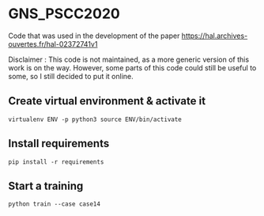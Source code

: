 # GNS_PSCC2020

Code that was used in the development of the paper https://hal.archives-ouvertes.fr/hal-02372741v1

Disclaimer : This code is not maintained, as a more generic version of this work is on the way. 
However, some parts of this code could still be useful to some, so I still decided to put it online.

## Create virtual environment & activate it
``
virtualenv ENV -p python3
source ENV/bin/activate
``

## Install requirements
``
pip install -r requirements
``

## Start a training
``
python train --case case14
``
